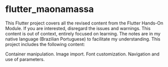 # flutter_maonamassa

This Flutter project covers all the revised content from the Flutter Hands-On Module.
If you are interested, disregard the issues and warnings. This content is out of context, entirely focused on learning. The notes are in my native language (Brazilian Portuguese) to facilitate my understanding.
This project includes the following content:

Container manipulation.
Image import.
Font customization.
Navigation and use of parameters.
